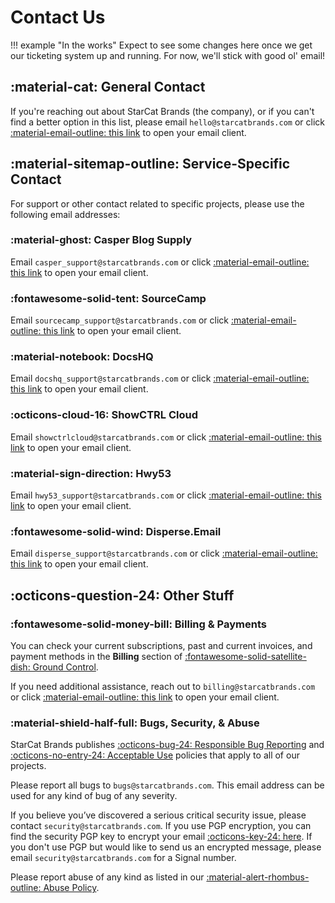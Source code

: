 # Contact Us
!!! example "In the works"
    Expect to see some changes here once we get our ticketing system up and running. For now, we'll stick with good ol' email!

## :material-cat: General Contact
If you're reaching out about StarCat Brands (the company), or if you can't find a better option in this list, please email `hello@starcatbrands.com` or click [:material-email-outline: this link](mailto:hello@starcatbrands.com) to open your email client.

## :material-sitemap-outline: Service-Specific Contact
For support or other contact related to specific projects, please use the following email addresses:

### :material-ghost: Casper Blog Supply
Email `casper_support@starcatbrands.com` or click [:material-email-outline: this link](mailto:casper_support@starcatbrands.com) to open your email client.

### :fontawesome-solid-tent: SourceCamp
Email `sourcecamp_support@starcatbrands.com` or click [:material-email-outline: this link](mailto:sourcecamp_support@starcatbrands.com) to open your email client.

### :material-notebook: DocsHQ
Email `docshq_support@starcatbrands.com` or click [:material-email-outline: this link](mailto:docshq_support@starcatbrands.com) to open your email client.

### :octicons-cloud-16: ShowCTRL Cloud
Email `showctrlcloud@starcatbrands.com` or click [:material-email-outline: this link](mailto:showctrlcloud@starcatbrands.com) to open your email client.

### :material-sign-direction: Hwy53
Email `hwy53_support@starcatbrands.com` or click [:material-email-outline: this link](mailto:hwy53_support@starcatbrands.com) to open your email client.

### :fontawesome-solid-wind: Disperse.Email
Email `disperse_support@starcatbrands.com` or click [:material-email-outline: this link](mailto:disperse_support@starcatbrands.com) to open your email client.

## :octicons-question-24: Other Stuff
### :fontawesome-solid-money-bill: Billing & Payments
You can check your current subscriptions, past and current invoices, and payment methods in the **Billing** section of [:fontawesome-solid-satellite-dish: Ground Control](https://groundcontrol.starcat.app).

If you need additional assistance, reach out to `billing@starcatbrands.com` or click [:material-email-outline: this link](mailto:billing@starcatbrands.com) to open your email client.

### :material-shield-half-full: Bugs, Security, & Abuse
StarCat Brands publishes [:octicons-bug-24: Responsible Bug Reporting](../policies/bug_reporting.md) and [:octicons-no-entry-24: Acceptable Use](../policies/acceptable_use_policy.md) policies that apply to all of our projects.

Please report all bugs to `bugs@starcatbrands.com`. This email address can be used for any kind of bug of any severity.

If you believe you’ve discovered a serious critical security issue, please contact `security@starcatbrands.com`. If you use PGP encryption, you can find the security PGP key to encrypt your email [:octicons-key-24: here](pgp_keys.md/#securitystarcatbrandscom). If you don't use PGP but would like to send us an encrypted message, please email `security@starcatbrands.com` for a Signal number.

Please report abuse of any kind as listed in our [:material-alert-rhombus-outline: Abuse Policy](../policies/abuse.md).